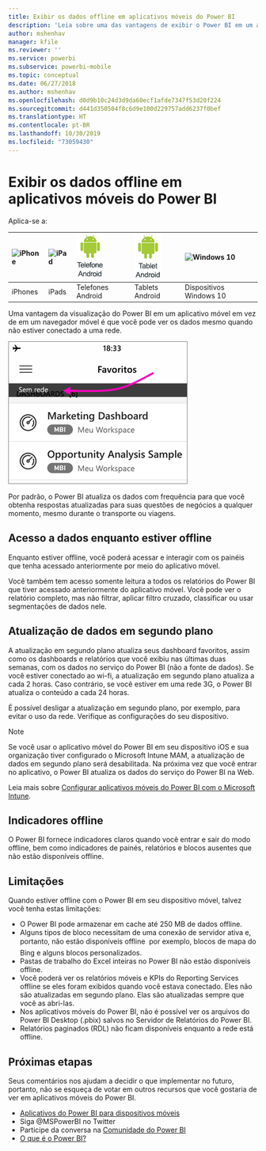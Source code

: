 ```yaml
---
title: Exibir os dados offline em aplicativos móveis do Power BI
description: 'Leia sobre uma das vantagens de exibir o Power BI em um aplicativo móvel em vez de em um navegador móvel: você pode ver seus dados mesmo quando não estiver conectado a uma rede.'
author: mshenhav
manager: kfile
ms.reviewer: ''
ms.service: powerbi
ms.subservice: powerbi-mobile
ms.topic: conceptual
ms.date: 06/27/2018
ms.author: mshenhav
ms.openlocfilehash: d0d9b10c24d3d9da60ecf1afde7347f53d20f224
ms.sourcegitcommit: d441d350504f8c6d9e100d229757add6237f0bef
ms.translationtype: HT
ms.contentlocale: pt-BR
ms.lasthandoff: 10/30/2019
ms.locfileid: "73059430"
---
```

# <a name="view-your-data-offline-in-the-power-bi-mobile-apps"></a>Exibir os dados offline em aplicativos móveis do Power BI
Aplica-se a:

| ![iPhone](./media/mobile-apps-offline-data/iphone-logo-50-px.png) | ![iPad](./media/mobile-apps-offline-data/ipad-logo-50-px.png) | ![Telefone Android](./media/mobile-apps-offline-data/android-phone-logo-50-px.png) | ![Tablet Android](./media/mobile-apps-offline-data/android-tablet-logo-50-px.png) | ![Windows 10](./media/mobile-apps-offline-data/win-10-logo-50-px.png) |
|:--- |:--- |:--- |:--- |:--- |
| iPhones |iPads |Telefones Android |Tablets Android |Dispositivos Windows 10 |

Uma vantagem da visualização do Power BI em um aplicativo móvel em vez de em um navegador móvel é que você pode ver os dados mesmo quando não estiver conectado a uma rede. 

![Sem mensagem de rede](./media/mobile-apps-offline-data/power-bi-iphone-no-network.png)

Por padrão, o Power BI atualiza os dados com frequência para que você obtenha respostas atualizadas para suas questões de negócios a qualquer momento, mesmo durante o transporte ou viagens.

## <a name="data-access-while-youre-offline"></a>Acesso a dados enquanto estiver offline
Enquanto estiver offline, você poderá acessar e interagir com os painéis que tenha acessado anteriormente por meio do aplicativo móvel.

Você também tem acesso somente leitura a todos os relatórios do Power BI que tiver acessado anteriormente do aplicativo móvel. Você pode ver o relatório completo, mas não filtrar, aplicar filtro cruzado, classificar ou usar segmentações de dados nele.

## <a name="background-data-refresh"></a>Atualização de dados em segundo plano
A atualização em segundo plano atualiza seus dashboard favoritos, assim como os dashboards e relatórios que você exibiu nas últimas duas semanas, com os dados no serviço do Power BI (não a fonte de dados). Se você estiver conectado ao wi-fi, a atualização em segundo plano atualiza a cada 2 horas. Caso contrário, se você estiver em uma rede 3G, o Power BI atualiza o conteúdo a cada 24 horas.

É possível desligar a atualização em segundo plano, por exemplo, para evitar o uso da rede. Verifique as configurações do seu dispositivo.

> [!NOTE]
> Se você usar o aplicativo móvel do Power BI em seu dispositivo iOS e sua organização tiver configurado o Microsoft Intune MAM, a atualização de dados em segundo plano será desabilitada. Na próxima vez que você entrar no aplicativo, o Power BI atualiza os dados do serviço do Power BI na Web.
> 
> Leia mais sobre [Configurar aplicativos móveis do Power BI com o Microsoft Intune](../../service-admin-mobile-intune.md). 
> 
> 

## <a name="offline-indicators"></a>Indicadores offline
O Power BI fornece indicadores claros quando você entrar e sair do modo offline, bem como indicadores de painés, relatórios e blocos ausentes que não estão disponíveis offline.

## <a name="limitations"></a>Limitações
Quando estiver offline com o Power BI em seu dispositivo móvel, talvez você tenha estas limitações:

* O Power BI pode armazenar em cache até 250 MB de dados offline.
* Alguns tipos de bloco necessitam de uma conexão de servidor ativa e, portanto, não estão disponíveis offline &#151; por exemplo, blocos de mapa do Bing e alguns blocos personalizados.
* Pastas de trabalho do Excel inteiras no Power BI não estão disponíveis offline.
* Você poderá ver os relatórios móveis e KPIs do Reporting Services offline se eles foram exibidos quando você estava conectado. Eles não são atualizadas em segundo plano. Elas são atualizadas sempre que você as abri-las.
* Nos aplicativos móveis do Power BI, não é possível ver os arquivos do Power BI Desktop (.pbix) salvos no Servidor de Relatórios do Power BI. 
* Relatórios paginados (RDL) não ficam disponíveis enquanto a rede está offline.

## <a name="next-steps"></a>Próximas etapas
Seus comentários nos ajudam a decidir o que implementar no futuro, portanto, não se esqueça de votar em outros recursos que você gostaria de ver em aplicativos móveis do Power BI. 

* [Aplicativos do Power BI para dispositivos móveis](mobile-apps-for-mobile-devices.md)
* Siga @MSPowerBI no Twitter
* Participe da conversa na [Comunidade do Power BI](http://community.powerbi.com/)
* [O que é o Power BI?](../../fundamentals/power-bi-overview.md)

